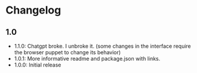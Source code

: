 # Changelog

## 1.0
- 1.1.0: Chatgpt broke. I unbroke it. (some changes in the interface require the browser puppet to change its behavior)
- 1.0.1: More informative readme and package.json with links.
- 1.0.0: Initial release